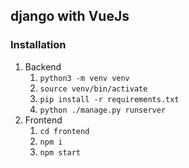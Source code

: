 ## django with VueJs
### Installation
1. Backend
    1. `python3 -m venv venv`
    2. `source venv/bin/activate`
    3. `pip install -r requirements.txt`
    4. `python ./manage.py runserver`
2. Frontend
    1. `cd frontend`
    2. `npm i`
    3. `npm start`